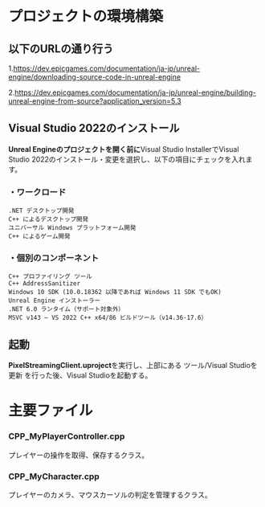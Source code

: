 # プロジェクトの環境構築

## 以下のURLの通り行う
1.https://dev.epicgames.com/documentation/ja-jp/unreal-engine/downloading-source-code-in-unreal-engine

2.https://dev.epicgames.com/documentation/ja-jp/unreal-engine/building-unreal-engine-from-source?application_version=5.3

## Visual Studio 2022のインストール
**Unreal Engineのプロジェクトを開く前に**Visual Studio InstallerでVisual Studio 2022のインストール・変更を選択し、以下の項目にチェックを入れます。

### ・ワークロード

	.NET デスクトップ開発
	C++ によるデスクトップ開発
	ユニバーサル Windows プラットフォーム開発
	C++ によるゲーム開発

### ・個別のコンポーネント

	C++ プロファイリング ツール
	C++ AddressSanitizer
	Windows 10 SDK (10.0.18362 以降であれば Windows 11 SDK でもOK)
	Unreal Engine インストーラー
	.NET 6.0 ランタイム（サポート対象外）
	MSVC v143 – VS 2022 C++ x64/86 ビルドツール（v14.36-17.6）

## 起動

**PixelStreamingClient.uproject**を実行し、上部にある ツール/Visual Studioを更新 を行った後、Visual Studioを起動する。

# 主要ファイル

### CPP_MyPlayerController.cpp

プレイヤーの操作を取得、保存するクラス。

### CPP_MyCharacter.cpp

プレイヤーのカメラ、マウスカーソルの判定を管理するクラス。
